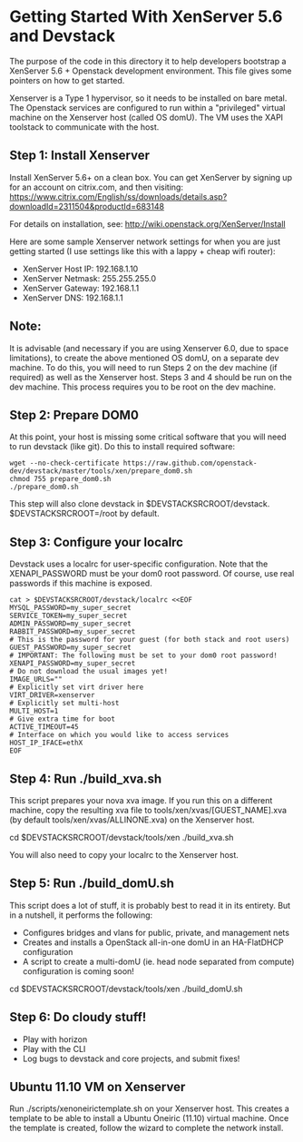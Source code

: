 Getting Started With XenServer 5.6 and Devstack
===============================================
The purpose of the code in this directory it to help developers bootstrap
a XenServer 5.6 + Openstack development environment.  This file gives
some pointers on how to get started.

Xenserver is a Type 1 hypervisor, so it needs to be installed on bare metal.
The Openstack services are configured to run within a "privileged" virtual
machine on the Xenserver host (called OS domU). The VM uses the XAPI toolstack
to communicate with the host.

Step 1: Install Xenserver
------------------------
Install XenServer 5.6+ on a clean box. You can get XenServer by signing
up for an account on citrix.com, and then visiting:
https://www.citrix.com/English/ss/downloads/details.asp?downloadId=2311504&productId=683148

For details on installation, see: http://wiki.openstack.org/XenServer/Install

Here are some sample Xenserver network settings for when you are just
getting started (I use settings like this with a lappy + cheap wifi router):

* XenServer Host IP: 192.168.1.10
* XenServer Netmask: 255.255.255.0
* XenServer Gateway: 192.168.1.1
* XenServer DNS: 192.168.1.1

Note:
------
It is advisable (and necessary if you are using Xenserver 6.0, due to space
limitations), to create the above mentioned OS domU, on a separate dev machine.
To do this, you will need to run Steps 2 on the dev machine (if required) as
well as the Xenserver host. Steps 3 and 4 should be run on the dev machine.
This process requires you to be root on the dev machine.

Step 2: Prepare DOM0
-------------------
At this point, your host is missing some critical software that you will
need to run devstack (like git).  Do this to install required software:

    wget --no-check-certificate https://raw.github.com/openstack-dev/devstack/master/tools/xen/prepare_dom0.sh
    chmod 755 prepare_dom0.sh
    ./prepare_dom0.sh

This step will also clone devstack in $DEVSTACKSRCROOT/devstack.
$DEVSTACKSRCROOT=/root by default.

Step 3: Configure your localrc
-----------------------------
Devstack uses a localrc for user-specific configuration.  Note that
the XENAPI_PASSWORD must be your dom0 root password.
Of course, use real passwords if this machine is exposed.

    cat > $DEVSTACKSRCROOT/devstack/localrc <<EOF
    MYSQL_PASSWORD=my_super_secret
    SERVICE_TOKEN=my_super_secret
    ADMIN_PASSWORD=my_super_secret
    RABBIT_PASSWORD=my_super_secret
    # This is the password for your guest (for both stack and root users)
    GUEST_PASSWORD=my_super_secret
    # IMPORTANT: The following must be set to your dom0 root password!
    XENAPI_PASSWORD=my_super_secret
    # Do not download the usual images yet!
    IMAGE_URLS=""
    # Explicitly set virt driver here
    VIRT_DRIVER=xenserver
    # Explicitly set multi-host
    MULTI_HOST=1
    # Give extra time for boot
    ACTIVE_TIMEOUT=45
    # Interface on which you would like to access services
    HOST_IP_IFACE=ethX
    EOF

Step 4: Run ./build_xva.sh
--------------------------
This script prepares your nova xva image. If you run this on a different machine,
copy the resulting xva file to tools/xen/xvas/[GUEST_NAME].xva
(by default tools/xen/xvas/ALLINONE.xva) on the Xenserver host.

cd $DEVSTACKSRCROOT/devstack/tools/xen
./build_xva.sh

You will also need to copy your localrc to the Xenserver host.

Step 5: Run ./build_domU.sh
--------------------------
This script does a lot of stuff, it is probably best to read it in its entirety.
But in a nutshell, it performs the following:

* Configures bridges and vlans for public, private, and management nets
* Creates and installs a OpenStack all-in-one domU in an HA-FlatDHCP configuration
* A script to create a multi-domU (ie. head node separated from compute) configuration is coming soon!

cd $DEVSTACKSRCROOT/devstack/tools/xen
./build_domU.sh

Step 6: Do cloudy stuff!
--------------------------
* Play with horizon
* Play with the CLI
* Log bugs to devstack and core projects, and submit fixes!

Ubuntu 11.10 VM on Xenserver
----------------------------
Run ./scripts/xenoneirictemplate.sh on your Xenserver host. This creates a
template to be able to install a Ubuntu Oneiric (11.10) virtual machine.
Once the template is created, follow the wizard to complete the network install.
